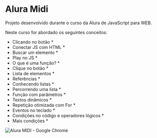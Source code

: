 # Alura Midi

Projeto desenvolvido durante o curso da Alura de JavaScript para WEB.

Neste curso for abordado os seguintes conceitos:

* Clicando no botão *
* Conectar JS com HTML *
* Buscar um elemento *
* Play no JS *
* O que é uma função? *
* Clique no botão *
* Lista de elementos *
* Referências *
* Conhecendo listas *
* Percorrendo uma lista *
* Função com parâmetros *
* Textos dinâmicos *
* Repetição otimizada com For *
* Eventos no teclado *
* Condições no código e operadores lógicos *
* Mais condições *

![Alura MIDI - Google Chrome](https://user-images.githubusercontent.com/98646614/235547406-3194e287-978b-4194-838d-b08961520a54.jpg)
